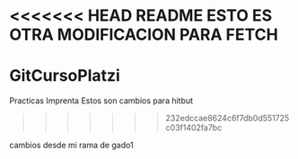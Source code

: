 <<<<<<< HEAD
README
ESTO ES OTRA MODIFICACION PARA FETCH
=======
# GitCursoPlatzi
Practicas Imprenta
Estos son cambios para hitbut
>>>>>>> 232edccae8624c6f7db0d551725c03f1402fa7bc

cambios desde mi rama de gado1